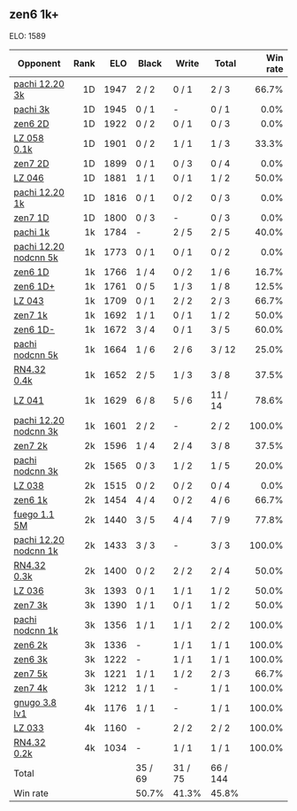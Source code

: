 ## zen6 1k+ ##

ELO: 1589

Opponent | Rank | ELO | Black | Write | Total | Win rate
---------|-----:|----:|-------|-------|-------|-------:
[pachi 12.20 3k](pachi%2012.20%203k.md) | 1D | 1947 | 2 / 2 | 0 / 1 | 2 / 3 | 66.7%
[pachi 3k](pachi%203k.md) | 1D | 1945 | 0 / 1 | - | 0 / 1 | 0.0%
[zen6 2D](zen6%202D.md) | 1D | 1922 | 0 / 2 | 0 / 1 | 0 / 3 | 0.0%
[LZ 058 0.1k](LZ%20058%200.1k.md) | 1D | 1901 | 0 / 2 | 1 / 1 | 1 / 3 | 33.3%
[zen7 2D](zen7%202D.md) | 1D | 1899 | 0 / 1 | 0 / 3 | 0 / 4 | 0.0%
[LZ 046](LZ%20046.md) | 1D | 1881 | 1 / 1 | 0 / 1 | 1 / 2 | 50.0%
[pachi 12.20 1k](pachi%2012.20%201k.md) | 1D | 1816 | 0 / 1 | 0 / 2 | 0 / 3 | 0.0%
[zen7 1D](zen7%201D.md) | 1D | 1800 | 0 / 3 | - | 0 / 3 | 0.0%
[pachi 1k](pachi%201k.md) | 1k | 1784 | - | 2 / 5 | 2 / 5 | 40.0%
[pachi 12.20 nodcnn 5k](pachi%2012.20%20nodcnn%205k.md) | 1k | 1773 | 0 / 1 | 0 / 1 | 0 / 2 | 0.0%
[zen6 1D](zen6%201D.md) | 1k | 1766 | 1 / 4 | 0 / 2 | 1 / 6 | 16.7%
[zen6 1D+](zen6%201D+.md) | 1k | 1761 | 0 / 5 | 1 / 3 | 1 / 8 | 12.5%
[LZ 043](LZ%20043.md) | 1k | 1709 | 0 / 1 | 2 / 2 | 2 / 3 | 66.7%
[zen7 1k](zen7%201k.md) | 1k | 1692 | 1 / 1 | 0 / 1 | 1 / 2 | 50.0%
[zen6 1D-](zen6%201D-.md) | 1k | 1672 | 3 / 4 | 0 / 1 | 3 / 5 | 60.0%
[pachi nodcnn 5k](pachi%20nodcnn%205k.md) | 1k | 1664 | 1 / 6 | 2 / 6 | 3 / 12 | 25.0%
[RN4.32 0.4k](RN4.32%200.4k.md) | 1k | 1652 | 2 / 5 | 1 / 3 | 3 / 8 | 37.5%
[LZ 041](LZ%20041.md) | 1k | 1629 | 6 / 8 | 5 / 6 | 11 / 14 | 78.6%
[pachi 12.20 nodcnn 3k](pachi%2012.20%20nodcnn%203k.md) | 1k | 1601 | 2 / 2 | - | 2 / 2 | 100.0%
[zen7 2k](zen7%202k.md) | 2k | 1596 | 1 / 4 | 2 / 4 | 3 / 8 | 37.5%
[pachi nodcnn 3k](pachi%20nodcnn%203k.md) | 2k | 1565 | 0 / 3 | 1 / 2 | 1 / 5 | 20.0%
[LZ 038](LZ%20038.md) | 2k | 1515 | 0 / 2 | 0 / 2 | 0 / 4 | 0.0%
[zen6 1k](zen6%201k.md) | 2k | 1454 | 4 / 4 | 0 / 2 | 4 / 6 | 66.7%
[fuego 1.1 5M](fuego%201.1%205M.md) | 2k | 1440 | 3 / 5 | 4 / 4 | 7 / 9 | 77.8%
[pachi 12.20 nodcnn 1k](pachi%2012.20%20nodcnn%201k.md) | 2k | 1433 | 3 / 3 | - | 3 / 3 | 100.0%
[RN4.32 0.3k](RN4.32%200.3k.md) | 2k | 1400 | 0 / 2 | 2 / 2 | 2 / 4 | 50.0%
[LZ 036](LZ%20036.md) | 3k | 1393 | 0 / 1 | 1 / 1 | 1 / 2 | 50.0%
[zen7 3k](zen7%203k.md) | 3k | 1390 | 1 / 1 | 0 / 1 | 1 / 2 | 50.0%
[pachi nodcnn 1k](pachi%20nodcnn%201k.md) | 3k | 1356 | 1 / 1 | 1 / 1 | 2 / 2 | 100.0%
[zen6 2k](zen6%202k.md) | 3k | 1336 | - | 1 / 1 | 1 / 1 | 100.0%
[zen6 3k](zen6%203k.md) | 3k | 1222 | - | 1 / 1 | 1 / 1 | 100.0%
[zen7 5k](zen7%205k.md) | 3k | 1221 | 1 / 1 | 1 / 2 | 2 / 3 | 66.7%
[zen7 4k](zen7%204k.md) | 3k | 1212 | 1 / 1 | - | 1 / 1 | 100.0%
[gnugo 3.8 lv1](gnugo%203.8%20lv1.md) | 4k | 1176 | 1 / 1 | - | 1 / 1 | 100.0%
[LZ 033](LZ%20033.md) | 4k | 1160 | - | 2 / 2 | 2 / 2 | 100.0%
[RN4.32 0.2k](RN4.32%200.2k.md) | 4k | 1034 | - | 1 / 1 | 1 / 1 | 100.0%
Total | | | 35 / 69 | 31 / 75 | 66 / 144 | 
Win rate| | | 50.7% | 41.3% | 45.8% | 
